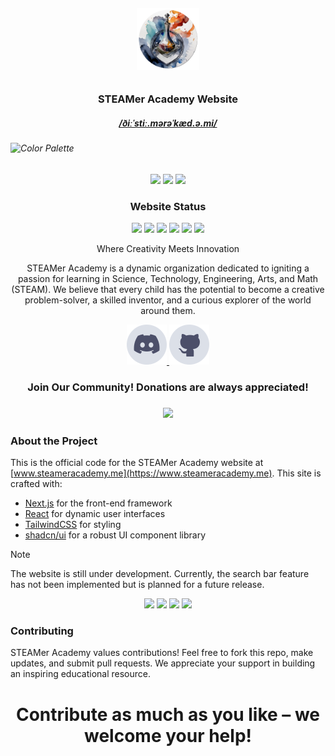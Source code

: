 <h6 align="center">
    <img src="https://raw.githubusercontent.com/STEAMer-Academy/.github/main/profile/20240802_221113_0000.png" alt="STEAMer Academy Logo" class="logo" width="20%">
</h6>

<h3 align="center">STEAMer Academy Website</h3>

<h5 align="center">
  <a href="http://ipa-reader.xyz/?text=%C3%B0i%CB%90%CB%88sti%CB%90.m%C9%99r%C9%99%CB%88k%C3%A6d.%C9%99.mi">/ðiːˈstiː.mərəˈkæd.ə.mi/</a>
</h5>

<h6>
    <img src="https://raw.githubusercontent.com/catppuccin/catppuccin/main/assets/palette/macchiato.png" alt="Color Palette">
</h6>

<p align="center">
    <img src="https://img.shields.io/github/stars/steamer-academy?colorA=363a4f&colorB=b7bdf8&style=for-the-badge">
    <img src="https://img.shields.io/discord/1225805405578596352?style=for-the-badge&color=c6a0f6&labelColor=363a4f&logo=discord&logoColor=cad3f5">
    <a href="https://github.com/steamer-academy/steamer-blogs/issues"><img src="https://img.shields.io/github/issues/steamer-academy/steamer-blogs?colorA=363a4f&colorB=f5a97f&style=for-the-badge"></a>
</p>

<h3 align="center">Website Status</h3>

<p align="center">
    <img src="https://status.steameracademy.me/api/badge/1/status?style=for-the-badge">
    <img src="https://status.steameracademy.me/api/badge/1/uptime?style=for-the-badge">
    <img src="https://status.steameracademy.me/api/badge/1/ping?style=for-the-badge">
    <img src="https://status.steameracademy.me/api/badge/1/avg-response?style=for-the-badge">
    <img src="https://status.steameracademy.me/api/badge/1/cert-exp?style=for-the-badge">
    <img src="https://status.steameracademy.me/api/badge/1/response?style=for-the-badge">
</p>

<p align="center"> Where Creativity Meets Innovation </p>
<p align="center">
    STEAMer Academy is a dynamic organization dedicated to igniting a passion for learning in Science, Technology, Engineering, Arts, and Math (STEAM). We believe that every child has the potential to become a creative problem-solver, a skilled inventor, and a curious explorer of the world around them.
</p>

<p align="center">
    <a href="https://discord.gg/HNhjQAfq9U">
      <picture>
        <source srcset="https://raw.githubusercontent.com/catppuccin/catppuccin/main/assets/social/macchiato_discord.svg" width="64" height="64" alt="Discord Logo" media="(prefers-color-scheme: dark)"/>
        <source srcset="https://raw.githubusercontent.com/catppuccin/catppuccin/main/assets/social/latte_discord.svg" width="64" height="64" alt="Discord Logo" media="(prefers-color-scheme: light)"/>
        <img src="https://raw.githubusercontent.com/catppuccin/catppuccin/main/assets/social/latte_discord.svg" width="64" height="64" alt="Discord Logo"/>
      </picture>
    </a>
    <a href="https://github.com/steamer-academy">
      <picture>
        <source srcset="https://raw.githubusercontent.com/catppuccin/catppuccin/main/assets/social/macchiato_github.svg" width="64" height="64" alt="Github Logo" media="(prefers-color-scheme: dark)"/>
        <source srcset="https://raw.githubusercontent.com/catppuccin/catppuccin/main/assets/social/latte_github.svg" width="64" height="64" alt="Github Logo" media="(prefers-color-scheme: light)"/>
        <img src="https://raw.githubusercontent.com/catppuccin/catppuccin/main/assets/social/latte_github.svg" width="64" height="64" alt="Github Logo"/>
      </picture>
    </a>
</p>

<h3 align="center">
    Join Our Community! Donations are always appreciated! 
</h3>

<h3 align="center">
    <a href="https://ko-fi.com/R6R212100L"><img src="https://ko-fi.com/img/githubbutton_sm.svg"></a>    
</h3>

### About the Project

This is the official code for the STEAMer Academy website at [www.steameracademy.me](https://www.steameracademy.me). This site is crafted with:

- [Next.js](https://nextjs.org/) for the front-end framework
- [React](https://react.dev/) for dynamic user interfaces
- [TailwindCSS](https://tailwindcss.com/) for styling
- [shadcn/ui](https://ui.shadcn.com/) for a robust UI component library

> [!Note]
> The website is still under development. Currently, the search bar feature has not been implemented but is planned for a future release.

<p align="center">
    <a href="https://astro.build/"><img src="https://raw.githubusercontent.com/STEAMer-Academy/steamer-academy.github.io/refs/heads/main/public/nextjs.png" width="14%"/></a>
    <a href="https://react.dev/"><img src="https://raw.githubusercontent.com/STEAMer-Academy/steamer-academy.github.io/refs/heads/main/public/reactlogo.png" width="15%"/></a>
    <a href="https://tailwindcss.com/"><img src="https://raw.githubusercontent.com/STEAMer-Academy/steamer-academy.github.io/refs/heads/main/public/tailwindcss.png" width="20%"/></a>
    <a href="https://ui.shadcn.com/"><img src="https://raw.githubusercontent.com/STEAMer-Academy/steamer-academy.github.io/refs/heads/main/public/shadcn-ui.png" width="13%"/></a>
</p>

### Contributing

STEAMer Academy values contributions! Feel free to fork this repo, make updates, and submit pull requests. We appreciate your support in building an inspiring educational resource.

<h1 align="center">
    Contribute as much as you like – we welcome your help!
</h1>
